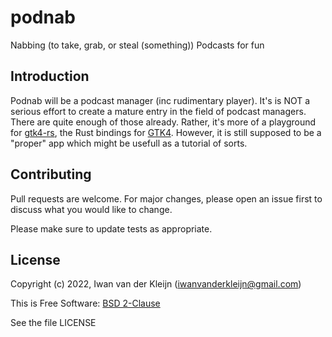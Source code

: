 # podnab
Nabbing (to take, grab, or steal (something)) Podcasts for fun

## Introduction

Podnab will be a podcast manager (inc rudimentary player). It's is NOT a serious effort to create a mature entry in the field of podcast managers. There are quite enough of those already. Rather, it's more of a playground for [gtk4-rs](https://gtk-rs.org/), the Rust bindings for [GTK4](https://gtk.org/). However, it is still supposed to be a "proper" app which might be usefull as a tutorial of sorts. 

## Contributing
Pull requests are welcome. For major changes, please open an issue first to discuss what you would like to change.

Please make sure to update tests as appropriate.

## License
Copyright (c) 2022, Iwan van der Kleijn (iwanvanderkleijn@gmail.com)

This is Free Software: [BSD 2-Clause](https://choosealicense.com/licenses/bsd-2-clause/)

See the file LICENSE
